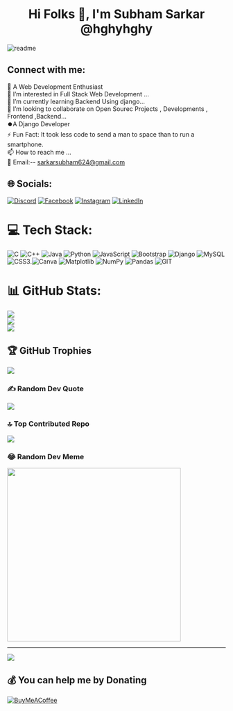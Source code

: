                                                                                                                    
  
                                         
 
                
                  
                                                                                                         

 
 
 <h1 align="center" style="color:powerblue">Hi Folks 👋, I'm Subham Sarkar @hghyhghy</h1>
<p align="left">        
</p>          
         
![readme](https://github.com/hghyhghy/hghyhghy/assets/140393712/5ae89c8f-f4a9-4973-a069-8601e25f1f33) 
   
<h2 align="left">Connect with me: </h2>                                            

👋 A Web Development Enthusiast<br>👀 I’m interested in Full Stack Web Development ...<br>🌱 I’m currently learning Backend Using django...<br>💞️ I’m looking to collaborate on Open Sourec Projects , Developments , Frontend ,Backend...<br> ⏺️A Django Developer <br> ⚡ Fun Fact: It took less code to send a man to space than to run a smartphone. <br>📫 How to reach me ...<br>📩 Email:-- sarkarsubham624@gmail.com  


  ##  🌐 Socials:  
  [![Discord](https://img.shields.io/badge/Discord-%237289DA.svg?logo=discord&logoColor=white)](https://discord.gg/https://discord.com/channels/1161509913344884778/1161509913785282680) [![Facebook](https://img.shields.io/badge/Facebook-%231877F2.svg?logo=Facebook&logoColor=white)](https://facebook.com/https://m.facebook.com/profile.php/?id=100073733028066) [![Instagram](https://img.shields.io/badge/Instagram-%23E4405F.svg?logo=Instagram&logoColor=white)](https://instagram.com/instagram.com/shortsubham) [![LinkedIn](https://img.shields.io/badge/LinkedIn-%230077B5.svg?logo=linkedin&logoColor=white)](https://linkedin.com/in/https://www.linkedin.com/in/subham-sarkar-a51990285/details/skills/) 



  # 💻 Tech Stack:
  ![C](https://img.shields.io/badge/c-%2300599C.svg?style=for-the-badge&logo=c&logoColor=white) ![C++](https://img.shields.io/badge/c++-%2300599C.svg?style=for-the-badge&logo=c%2B%2B&logoColor=white) ![Java](https://img.shields.io/badge/java-%23ED8B00.svg?style=for-the-badge&logo=openjdk&logoColor=white) ![Python](https://img.shields.io/badge/python-3670A0?style=for-the-badge&logo=python&logoColor=ffdd54) ![JavaScript](https://img.shields.io/badge/javascript-%23323330.svg?style=for-the-badge&logo=javascript&logoColor=%23F7DF1E) ![Bootstrap](https://img.shields.io/badge/bootstrap-%238511FA.svg?style=for-the-badge&logo=bootstrap&logoColor=white) ![Django](https://img.shields.io/badge/django-%23092E20.svg?style=for-the-badge&logo=django&logoColor=white) ![MySQL](https://img.shields.io/badge/mysql-%2300000f.svg?style=for-the-badge&logo=mysql&logoColor=white) ![CSS3](https://img.shields.io/badge/css3-%231572B6.svg?style=for-the-badge&logo=css3&logoColor=white).![Canva](https://img.shields.io/badge/Canva-%2300C4CC.svg?style=for-the-badge&logo=Canva&logoColor=white) ![Matplotlib](https://img.shields.io/badge/Matplotlib-%23ffffff.svg?style=for-the-badge&logo=Matplotlib&logoColor=black) ![NumPy](https://img.shields.io/badge/numpy-%23013243.svg?style=for-the-badge&logo=numpy&logoColor=white) ![Pandas](https://img.shields.io/badge/pandas-%23150458.svg?style=for-the-badge&logo=pandas&logoColor=white) ![GIT](https://img.shields.io/badge/Git-fc6d26?style=for-the-badge&logo=git&logoColor=white)

  
  # 📊 GitHub Stats:
  ![](https://github-readme-stats.vercel.app/api?username=hghyhghy&theme=midnight-purple&hide_border=true&include_all_commits=true&count_private=true)<br/>
  ![](https://github-readme-streak-stats.herokuapp.com/?user=hghyhghy&theme=midnight-purple&hide_border=true)<br/>
  ![](https://github-readme-stats.vercel.app/api/top-langs/?username=hghyhghy&theme=midnight-purple&hide_border=true&include_all_commits=true&count_private=true&layout=compact)



  ## 🏆 GitHub Trophies
  ![](https://github-profile-trophy.vercel.app/?username=hghyhghy&theme=radical&no-frame=false&no-bg=false&margin-w=4)

 
  ### ✍️ Random Dev Quote
  ![](https://quotes-github-readme.vercel.app/api?type=horizontal&theme=radical)

  
  ### 🔝 Top Contributed Repo
  ![](https://github-contributor-stats.vercel.app/api?username=hghyhghy&limit=5&theme=dark&combine_all_yearly_contributions=true)

  
  ### 😂 Random Dev Meme
  <img src='https://randommeme-five.vercel.app/' style="height: 400px;"/>
  
  ---
  [![](https://visitcount.itsvg.in/api?id=hghyhghy&icon=0&color=0)](https://visitcount.itsvg.in)
  
   ## 💰 You can help me by Donating
   [![BuyMeACoffee](https://img.shields.io/badge/Buy%20Me%20a%20Coffee-ffdd00?style=for-the-badge&logo=buy-me-a-coffee&logoColor=black)](https://buymeacoffee.com/https://www.buymeacoffee.com/app/complete-your-page) 
  
    
<!-- Proudly created with GPRM ( https://gprm.itsvg.in ) -->

